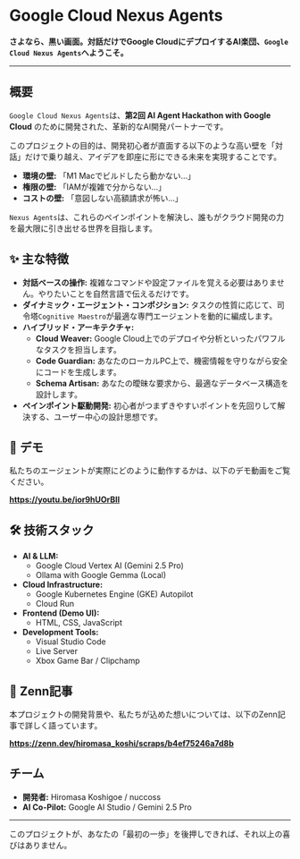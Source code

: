 # Google Cloud Nexus Agents

**さよなら、黒い画面。対話だけでGoogle CloudにデプロイするAI楽団、`Google Cloud Nexus Agents`へようこそ。**

---

## 概要

`Google Cloud Nexus Agents`は、**第2回 AI Agent Hackathon with Google Cloud** のために開発された、革新的なAI開発パートナーです。

このプロジェクトの目的は、開発初心者が直面する以下のような高い壁を「対話」だけで乗り越え、アイデアを即座に形にできる未来を実現することです。

-   **環境の壁:** 「M1 Macでビルドしたら動かない…」
-   **権限の壁:** 「IAMが複雑で分からない…」
-   **コストの壁:** 「意図しない高額請求が怖い…」

`Nexus Agents`は、これらのペインポイントを解決し、誰もがクラウド開発の力を最大限に引き出せる世界を目指します。

## ✨ 主な特徴

-   **対話ベースの操作:** 複雑なコマンドや設定ファイルを覚える必要はありません。やりたいことを自然言語で伝えるだけです。
-   **ダイナミック・エージェント・コンポジション:** タスクの性質に応じて、司令塔`Cognitive Maestro`が最適な専門エージェントを動的に編成します。
-   **ハイブリッド・アーキテクチャ:**
    -   **Cloud Weaver:** Google Cloud上でのデプロイや分析といったパワフルなタスクを担当します。
    -   **Code Guardian:** あなたのローカルPC上で、機密情報を守りながら安全にコードを生成します。
    -   **Schema Artisan:** あなたの曖昧な要求から、最適なデータベース構造を設計します。
-   **ペインポイント駆動開発:** 初心者がつまずきやすいポイントを先回りして解決する、ユーザー中心の設計思想です。

## 🚀 デモ

私たちのエージェントが実際にどのように動作するかは、以下のデモ動画をご覧ください。

**https://youtu.be/ior9hUOrBII**

## 🛠️ 技術スタック

-   **AI & LLM:**
    -   Google Cloud Vertex AI (Gemini 2.5 Pro)
    -   Ollama with Google Gemma (Local)
-   **Cloud Infrastructure:**
    -   Google Kubernetes Engine (GKE) Autopilot
    -   Cloud Run
-   **Frontend (Demo UI):**
    -   HTML, CSS, JavaScript
-   **Development Tools:**
    -   Visual Studio Code
    -   Live Server
    -   Xbox Game Bar / Clipchamp

## 📖 Zenn記事

本プロジェクトの開発背景や、私たちが込めた想いについては、以下のZenn記事で詳しく語っています。

**https://zenn.dev/hiromasa_koshi/scraps/b4ef75246a7d8b**

## チーム

-   **開発者:** Hiromasa Koshigoe / nuccoss
-   **AI Co-Pilot:** Google AI Studio / Gemini 2.5 Pro

---

このプロジェクトが、あなたの「最初の一歩」を後押しできれば、それ以上の喜びはありません。
